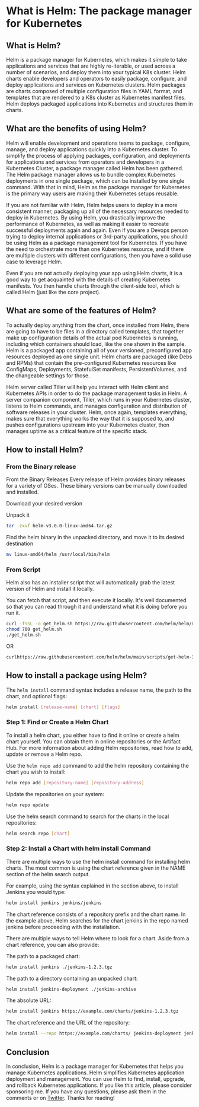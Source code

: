 # What is Helm: The package manager for Kubernetes

## What is Helm?
Helm is a package manager for Kubernetes, which makes it simple to take applications and services that are highly re-iterable, or used across a number of scenarios, and deploy them into your typical K8s cluster. Helm charts enable developers and operators to easily package, configure, and deploy applications and services on Kubernetes clusters. Helm packages are charts composed of multiple configuration files in YAML format, and templates that are rendered to a K8s cluster as Kubernetes manifest files. Helm deploys packaged applications into Kubernetes and structures them in charts. 

## What are the benefits of using Helm?
Helm will enable development and operations teams to package, configure, manage, and deploy applications quickly into a Kubernetes cluster. To simplify the process of applying packages, configuration, and deployments for applications and services from operators and developers in a Kubernetes Cluster, a package manager called Helm has been gathered. The Helm package manager allows us to bundle complex Kubernetes deployments in one single package, which can be installed by one single command. With that in mind, Helm as the package manager for Kubernetes is the primary way users are making their Kubernetes setups reusable. 

If you are not familiar with Helm, Helm helps users to deploy in a more consistent manner, packaging up all of the necessary resources needed to deploy in Kubernetes. By using Helm, you drastically improve the performance of Kubernetes, as well as making it easier to recreate successful deployments again and again. Even if you are a Devops person trying to deploy internal applications or 3rd-party applications, you should be using Helm as a package management tool for Kubernetes. If you have the need to orchestrate more than one Kubernetes resource, and if there are multiple clusters with different configurations, then you have a solid use case to leverage Helm. 

Even if you are not actually deploying your app using Helm charts, it is a good way to get acquainted with the details of creating Kubernetes manifests. You then handle charts through the client-side tool, which is called Helm (just like the core project). 

## What are some of the features of Helm?
To actually deploy anything from the chart, once installed from Helm, there are going to have to be files in a directory called templates, that together make up configuration details of the actual pod Kubernetes is running, including which containers should load, like the one shown in the sample. Helm is a packaged app containing all of your versioned, preconfigured app resources deployed as one single unit. Helm charts are packaged (like Debs and RPMs) that contain the pre-configured Kubernetes resources like ConfigMaps, Deployments, StatefulSet manifests, PersistentVolumes, and the changeable settings for those. 

Helm server called Tiller will help you interact with Helm client and Kubernetes APIs in order to do the package management tasks in Helm. A server companion component, Tiller, which runs in your Kubernetes cluster, listens to Helm commands, and manages configuration and distribution of software releases in your cluster. Helm, once again, templates everything, makes sure that everything works the way that it is supposed to, and pushes configurations upstream into your Kubernetes cluster, then manages uptime as a critical feature of the specific stack. 

## How to install Helm?

### From the Binary release
From the Binary Releases
Every release of Helm provides binary releases for a variety of OSes. These binary versions can be manually downloaded and installed.

Download your desired version

Unpack it 
```bash
tar -zxvf helm-v3.0.0-linux-amd64.tar.gz
```
Find the helm binary in the unpacked directory, and move it to its desired destination 
```bash
mv linux-amd64/helm /usr/local/bin/helm
```

### From Script
Helm also has an installer script that will automatically grab the latest version of Helm and install it locally.

You can fetch that script, and then execute it locally. It's well documented so that you can read through it and understand what it is doing before you run it.

```bash
curl -fsSL -o get_helm.sh https://raw.githubusercontent.com/helm/helm/main/scripts/get-helm-3
chmod 700 get_helm.sh
./get_helm.sh
```

OR

```bash
curlhttps://raw.githubusercontent.com/helm/helm/main/scripts/get-helm-3 | bash
```

## How to install a package using Helm?
The `helm install` command syntax includes a release name, the path to the chart, and optional flags:

```bash
helm install [release-name] [chart] [flags]
```

### Step 1: Find or Create a Helm Chart
To install a helm chart, you either have to find it online or create a helm chart yourself. You can obtain them in online repositories or the Artifact Hub. For more information about adding Helm repositories, read how to add, update or remove a Helm repo.

Use the `helm repo add` command to add the helm repository containing the chart you wish to install:

```bash
helm repo add [repository-name] [repository-address]
```

Update the repositories on your system:

```bash
helm repo update
```

Use the helm search command to search for the charts in the local repositories:

```bash
helm search repo [chart]
```

### Step 2: Install a Chart with helm install Command
There are multiple ways to use the helm install command for installing helm charts. The most common is using the chart reference given in the NAME section of the helm search output.

For example, using the syntax explained in the section above, to install Jenkins you would type:

```bash
helm install jenkins jenkins/jenkins
```

The chart reference consists of a repository prefix and the chart name. In the example above, Helm searches for the chart jenkins in the repo named jenkins before proceeding with the installation.

There are multiple ways to tell Helm where to look for a chart. Aside from a chart reference, you can also provide:

The path to a packaged chart:
```bash
helm install jenkins ./jenkins-1.2.3.tgz
```

The path to a directory containing an unpacked chart:
```bash
helm install jenkins-deployment ./jenkins-archive
```

The absolute URL:
```bash
helm install jenkins https://example.com/charts/jenkins-1.2.3.tgz
```

The chart reference and the URL of the repository:
```bash
helm install --repo https://example.com/charts/ jenkins-deployment jenkins
```

## Conclusion
In conclusion, Helm is a package manager for Kubernetes that helps you manage Kubernetes applications. Helm simplifies Kubernetes application deployment and management. You can use Helm to find, install, upgrade, and rollback Kubernetes applications. If you like this article, please consider sponsoring me. If you have any questions, please ask them in the comments or on [Twitter](https://twitter.com/programmingfire). Thanks for reading!